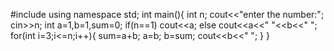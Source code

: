 #include<iostream>
using namespace std;
int main(){
    int n;
    cout<<"enter the number:";
    cin>>n;
    int a=1,b=1,sum=0;
    if(n==1) cout<<a;
    else cout<<a<<" "<<b<<" ";
    for(int i=3;i<=n;i++){
        sum=a+b;
        a=b;
        b=sum;
        cout<<b<<" ";
    }
        }
